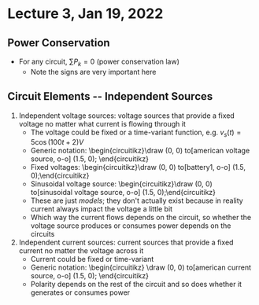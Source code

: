 # Lecture 3, Jan 19, 2022

## Power Conservation

* For any circuit, $\sum P_k = 0$ (power conservation law)
	* Note the signs are very important here

## Circuit Elements -- Independent Sources

1. Independent voltage sources: voltage sources that provide a fixed voltage no matter what current is flowing through it
	* The voltage could be fixed or a time-variant function, e.g. $v_s(t) = 5\cos(100t + 2)\si{V}$
	* Generic notation: \begin{circuitikz}\draw (0, 0) to[american voltage source, o-o] (1.5, 0); \end{circuitikz}
	* Fixed voltages: \begin{circuitikz}\draw (0, 0) to[battery1, o-o] (1.5, 0);\end{circuitikz}
	* Sinusoidal voltage source: \begin{circuitikz}\draw (0, 0) to[sinusoidal voltage source, o-o] (1.5, 0);\end{circuitikz}
	* These are just *models*; they don't actually exist because in reality current always impact the voltage a little bit
	* Which way the current flows depends on the circuit, so whether the voltage source produces or consumes power depends on the circuits
2. Independent current sources: current sources that provide a fixed current no matter the voltage across it
	* Current could be fixed or time-variant
	* Generic notation: \begin{circuitikz} \draw (0, 0) to[american current source, o-o] (1.5, 0); \end{circuitikz}
	* Polarity depends on the rest of the circuit and so does whether it generates or consumes power

